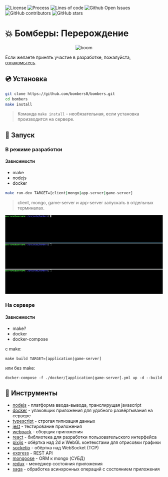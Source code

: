 ![License](https://img.shields.io/github/license/bombers0/bombers)
![Process](https://img.shields.io/static/v1?label=status&message=development&color=blueviolet)
![Lines of code](https://img.shields.io/tokei/lines/github/bombers0/bombers)
![Github Open Issues](https://img.shields.io/github/issues/bombers0/bombers)
![GitHub contributors](https://img.shields.io/github/contributors/bombers0/bombers)
![GitHub stars](https://img.shields.io/github/stars/bombers0/bombers?style=social)

# :boom: Бомберы: Перерождение

<p align="center">
  <img src="https://i.ibb.co/d26hL1Z/screen.jpg" alt="boom">
</p>

Если желаете принять участие в разработке, пожалуйста, [ознакомьтесь](CONTRIBUTING.md).

## :cd: Установка

```bash
git clone https://github.com/bombers0/bombers.git
cd bombers
make install
```

>Команда ```make install``` - необязательная, если установка производится на сервере.

## :rocket: Запуск

### В режиме разработки

#### Зависимости

- make
- nodejs
- docker

```bash
make run-dev TARGET=[client|mongo|app-server|game-server]
```

>client, mongo, game-server и app-server запускать в отдельных терминалах.

![banner](docs/assets/run-dev.gif "Режим разработки")

### На сервере


#### Зависимости

- make?
- docker
- docker-compose

с make:

```
make build TARGET=[application|game-server]
```

или без make:

```
docker-compose -f ./docker/[application|game-server].yml up -d --build
```

## :hammer: Инструменты

- [nodejs](https://nodejs.org/) - платформа ввода-вывода, транслирущая javascript
- [docker](https://www.docker.com/) - упаковщик приложения для удобного развёртывания на сервере
- [typescript](https://www.typescriptlang.org/) - строгая типизация данных
- [jest](https://jestjs.io/) - тестирование приложения
- [webpack](https://webpack.js.org/) - сборщик приложения
- [react](https://reactjs.org/) - библиотека для разработки пользовательского интерфейса
- [pixijs](https://www.pixijs.com/) - обёртка над 2d и WebGL контекстами для отрисовки графики
- [socketio](https://socket.io/) - обёртка над WebSocket (TCP)
- [express](https://expressjs.com/ru/) - REST API
- [mongoose](https://mongoosejs.com/) - ORM к mongo (СУБД)
- [redux](https://redux.js.org/) - менеджер состояния приложения
- [saga](https://redux-saga.js.org/) - обработка асинхронных операций с состоянием приложения

